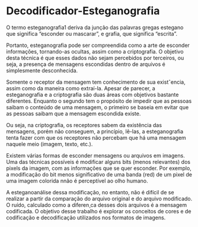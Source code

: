 # Decodificador-Esteganografia

O termo esteganografia1 deriva da junção das palavras gregas estegano que significa “esconder ou mascarar”, e grafia, que significa “escrita”. 

Portanto, esteganografia pode ser compreendida como a arte de esconder informações, tornando-as ocultas, assim como a criptografia. O objetivo desta técnica é que esses dados não sejam percebidos por terceiros, ou seja, a presença de mensagens escondidas dentro de arquivos é simplesmente desconhecida.

Somente o receptor da mensagem tem conhecimento de sua existˆencia, assim como da maneira como extraí-la. Apesar de parecer, a esteganografia e a criptografia são duas áreas com objetivos bastante diferentes. Enquanto o segundo tem o propósito de impedir que as pessoas saibam o conteúdo de uma mensagem, o primeiro se baseia em evitar que as pessoas saibam que a mensagem escondida existe. 

Ou seja, na criptografia, os receptores sabem da existência das mensagens, porém não conseguem, a princípio, lê-las, a esteganografia tenta fazer com que os receptores não percebam que há uma mensagem naquele meio (imagem, texto, etc.).

Existem várias formas de esconder mensagens ou arquivos em imagens. Uma das técnicas possíveis é modificar alguns bits (menos relevantes) dos pixels da imagem, com as informações que se quer esconder. Por exemplo, a modificação do bit menos significativo de uma banda (red) de um pixel de uma imagem colorida nnão é perceptível ao olho humano. 

A esteganoanálise dessa modificação, no entanto, não é difícil de se realizar a partir da comparação do arquivo original e do arquivo modificado. O ruído, calculado como a diferen¸ca desses dois arquivos é a mensagem codificada. O objetivo desse trabalho é explorar os conceitos de cores e de codificação e decodificação utilizados nos formatos de imagens.

